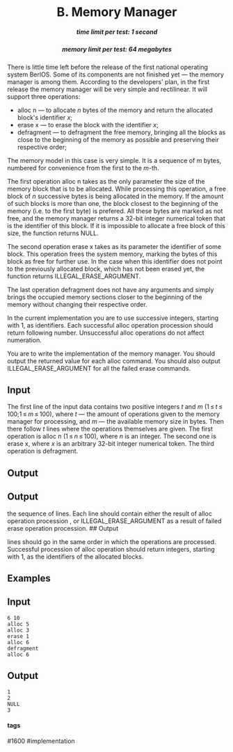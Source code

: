 <h1 style='text-align: center;'> B. Memory Manager</h1>

<h5 style='text-align: center;'>time limit per test: 1 second</h5>
<h5 style='text-align: center;'>memory limit per test: 64 megabytes</h5>

There is little time left before the release of the first national operating system BerlOS. Some of its components are not finished yet — the memory manager is among them. According to the developers' plan, in the first release the memory manager will be very simple and rectilinear. It will support three operations: 

* alloc n — to allocate *n* bytes of the memory and return the allocated block's identifier *x*;
* erase x — to erase the block with the identifier *x*;
* defragment — to defragment the free memory, bringing all the blocks as close to the beginning of the memory as possible and preserving their respective order;

The memory model in this case is very simple. It is a sequence of *m* bytes, numbered for convenience from the first to the *m*-th.

The first operation alloc n takes as the only parameter the size of the memory block that is to be allocated. While processing this operation, a free block of *n* successive bytes is being allocated in the memory. If the amount of such blocks is more than one, the block closest to the beginning of the memory (i.e. to the first byte) is prefered. All these bytes are marked as not free, and the memory manager returns a 32-bit integer numerical token that is the identifier of this block. If it is impossible to allocate a free block of this size, the function returns NULL.

The second operation erase x takes as its parameter the identifier of some block. This operation frees the system memory, marking the bytes of this block as free for further use. In the case when this identifier does not point to the previously allocated block, which has not been erased yet, the function returns ILLEGAL_ERASE_ARGUMENT.

The last operation defragment does not have any arguments and simply brings the occupied memory sections closer to the beginning of the memory without changing their respective order.

In the current implementation you are to use successive integers, starting with 1, as identifiers. Each successful alloc operation procession should return following number. Unsuccessful alloc operations do not affect numeration.

You are to write the implementation of the memory manager. You should output the returned value for each alloc command. You should also output ILLEGAL_ERASE_ARGUMENT for all the failed erase commands.

## Input

The first line of the input data contains two positive integers *t* and *m* (1 ≤ *t* ≤ 100;1 ≤ *m* ≤ 100), where *t* — the amount of operations given to the memory manager for processing, and *m* — the available memory size in bytes. Then there follow *t* lines where the operations themselves are given. The first operation is alloc n (1 ≤ *n* ≤ 100), where *n* is an integer. The second one is erase x, where *x* is an arbitrary 32-bit integer numerical token. The third operation is defragment. 

## Output

## Output

 the sequence of lines. Each line should contain either the result of alloc operation procession , or ILLEGAL_ERASE_ARGUMENT as a result of failed erase operation procession. ## Output

 lines should go in the same order in which the operations are processed. Successful procession of alloc operation should return integers, starting with 1, as the identifiers of the allocated blocks.

## Examples

## Input


```
6 10  
alloc 5  
alloc 3  
erase 1  
alloc 6  
defragment  
alloc 6  

```
## Output


```
1  
2  
NULL  
3  

```


#### tags 

#1600 #implementation 